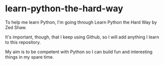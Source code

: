 # learn-python-the-hard-way

To help me learn Python, I'm going through Learn Python the Hard Way by Zed Shaw.

It's important, though, that I keep using Github, so I will add anything I learn to this repository.

My aim is to be competent with Python so I can build fun and interesting things in my spare time.
